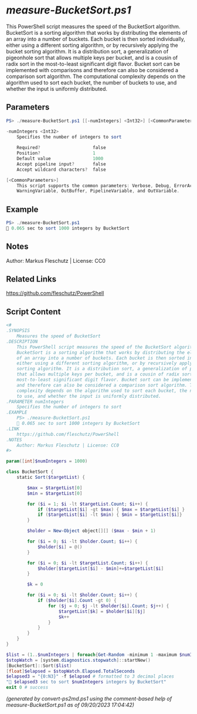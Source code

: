 *measure-BucketSort.ps1*
================

This PowerShell script measures the speed of the BucketSort algorithm.
BucketSort is a sorting algorithm that works by distributing the elements
of an array into a number of buckets. Each bucket is then sorted individually,
either using a different sorting algorithm, or by recursively applying the bucket
sorting algorithm. It is a distribution sort, a generalization of pigeonhole sort
that allows multiple keys per bucket, and is a cousin of radix sort in the
most-to-least significant digit flavor. Bucket sort can be implemented with comparisons
and therefore can also be considered a comparison sort algorithm. The computational
complexity depends on the algorithm used to sort each bucket, the number of buckets
to use, and whether the input is uniformly distributed.

Parameters
----------
```powershell
PS> ./measure-BucketSort.ps1 [[-numIntegers] <Int32>] [<CommonParameters>]

-numIntegers <Int32>
    Specifies the number of integers to sort
    
    Required?                    false
    Position?                    1
    Default value                1000
    Accept pipeline input?       false
    Accept wildcard characters?  false

[<CommonParameters>]
    This script supports the common parameters: Verbose, Debug, ErrorAction, ErrorVariable, WarningAction, 
    WarningVariable, OutBuffer, PipelineVariable, and OutVariable.
```

Example
-------
```powershell
PS> ./measure-BucketSort.ps1
🧭 0.065 sec to sort 1000 integers by BucketSort

```

Notes
-----
Author: Markus Fleschutz | License: CC0

Related Links
-------------
https://github.com/fleschutz/PowerShell

Script Content
--------------
```powershell
<#
.SYNOPSIS
	Measures the speed of BucketSort 
.DESCRIPTION
	This PowerShell script measures the speed of the BucketSort algorithm.
	BucketSort is a sorting algorithm that works by distributing the elements
	of an array into a number of buckets. Each bucket is then sorted individually,
	either using a different sorting algorithm, or by recursively applying the bucket
	sorting algorithm. It is a distribution sort, a generalization of pigeonhole sort
	that allows multiple keys per bucket, and is a cousin of radix sort in the
	most-to-least significant digit flavor. Bucket sort can be implemented with comparisons
	and therefore can also be considered a comparison sort algorithm. The computational
	complexity depends on the algorithm used to sort each bucket, the number of buckets
	to use, and whether the input is uniformly distributed.
.PARAMETER numIntegers
	Specifies the number of integers to sort
.EXAMPLE
	PS> ./measure-BucketSort.ps1
	🧭 0.065 sec to sort 1000 integers by BucketSort 
.LINK
	https://github.com/fleschutz/PowerShell
.NOTES
	Author: Markus Fleschutz | License: CC0
#>

param([int]$numIntegers = 1000)

class BucketSort {
    static Sort($targetList) {

        $max = $targetList[0]
        $min = $targetList[0]

        for ($i = 1; $i -lt $targetList.Count; $i++) {
            if ($targetList[$i] -gt $max) { $max = $targetList[$i] }
            if ($targetList[$i] -lt $min) { $min = $targetList[$i]}
        }

        $holder = New-Object object[][] ($max - $min + 1)

        for ($i = 0; $i -lt $holder.Count; $i++) {
            $holder[$i] = @()
        }

        for ($i = 0; $i -lt $targetList.Count; $i++) {
            $holder[$targetList[$i] - $min]+=$targetList[$i]
        }

        $k = 0

        for ($i = 0; $i -lt $holder.Count; $i++) {
            if ($holder[$i].Count -gt 0) {
                for ($j = 0; $j -lt $holder[$i].Count; $j++) {
                    $targetList[$k] = $holder[$i][$j]
                    $k++
                }
            }
        }
    }
}

$list = (1..$numIntegers | foreach{Get-Random -minimum 1 -maximum $numIntegers})
$stopWatch = [system.diagnostics.stopwatch]::startNew()
[BucketSort]::Sort($list)
[float]$elapsed = $stopWatch.Elapsed.TotalSeconds
$elapsed3 = "{0:N3}" -f $elapsed # formatted to 3 decimal places
"🧭 $elapsed3 sec to sort $numIntegers integers by BucketSort"
exit 0 # success
```

*(generated by convert-ps2md.ps1 using the comment-based help of measure-BucketSort.ps1 as of 09/20/2023 17:04:42)*
